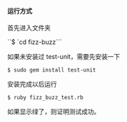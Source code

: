 #### 运行方式

首先进入文件夹

``$ `cd fizz-buzz```

如果未安装过 test-unit，需要先安装一下

```$ sudo gem install test-unit```

安装完成以后运行

```$ ruby fizz_buzz_test.rb```

如果显示绿了，则证明测试成功。
